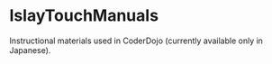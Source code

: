 # IslayTouchManuals



Instructional materials used in CoderDojo (currently available only in Japanese).

